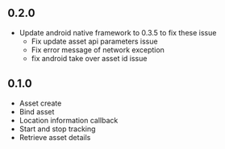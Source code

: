 ## 0.2.0
* Update android native framework to 0.3.5 to fix these issue
    * Fix update asset api parameters issue
    * Fix error message of network exception
    * fix android take over asset id issue

## 0.1.0
* Asset create
* Bind asset
* Location information callback
* Start and stop tracking
* Retrieve asset details
